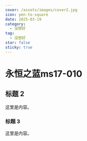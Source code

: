 ```yaml
---
cover: /assets/images/cover2.jpg
icon: pen-to-square
date: 2025-03-19
category:
  - 没想好
tag:
  - 没想好
star: false
sticky: true
---
```


# 永恒之蓝ms17-010

## 标题 2

这里是内容。

### 标题 3

这里是内容。

